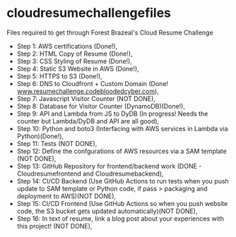 # cloudresumechallengefiles
Files required to get through Forest Brazeal's Cloud Resume Challenge

- Step 1: AWS certifications (Done!),
- Step 2: HTML Copy of Resume (Done!),
- Step 3: CSS Styling of Resume (Done!),
- Step 4: Static S3 Website in AWS (Done!),
- Step 5: HTTPS to S3 (Done!),
- Step 6: DNS to Cloudfront + Custom Domain (Done! www.resumechallenge.codebloodedcyber.com),
- Step 7: Javascript Visitor Counter (NOT DONE),
- Step 8: Database for Visitor Counter (DynamoDB)(Done!),
- Step 9: API and Lambda from JS to DyDB (In progress! Needs the counter but Lambda/DyDB and API are all good),
- Step 10: Python and boto3 (Interfacing with AWS services in Lambda via Python)(Done!),
- Step 11: Tests (NOT DONE),
- Step 12: Define the confgurations of AWS resources via a SAM template (NOT DONE),
- Step 13: GitHub Repository for frontend/backend work (DONE - Cloudresumefrontend and Cloudresumebackend),
- Step 14: CI/CD Backend (Use GitHub Actions to run tests when you push update to SAM template or Python code, 
if pass > packaging and deployment to AWS)(NOT DONE),
- Step 15: CI/CD Frontend (Use GitHub Actions so when you push website code, the S3 bucket gets updated automatically)(NOT DONE),
- Step 16: In text of resume, link a blog post about your experiences with this project! (NOT DONE),
